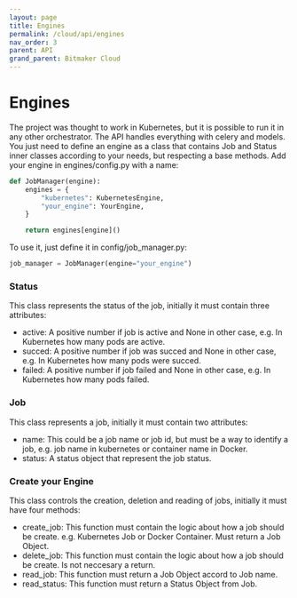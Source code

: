 ```yaml
---
layout: page
title: Engines
permalink: /cloud/api/engines
nav_order: 3
parent: API
grand_parent: Bitmaker Cloud
---
```


# Engines

The project was thought to work in Kubernetes, but it is possible to run it in any other
orchestrator. The API handles everything with celery and models. You just need to define
an engine as a class that contains Job and Status inner classes according to your needs,
but respecting a base methods. Add your engine in engines/config.py with a name:
```py
def JobManager(engine):
    engines = {
        "kubernetes": KubernetesEngine,
        "your_engine": YourEngine,
    }

    return engines[engine]()
```

To use it, just define it in config/job_manager.py:
```py
job_manager = JobManager(engine="your_engine")
```

<h3> Status </h3>
This class represents the status of the job, initially it must contain three attributes:

* active: A positive number if job is active and None in other case, e.g. In Kubernetes how many pods are active.
* succed: A positive number if job was succed and None in other case, e.g. In Kubernetes how many pods were succed.
* failed: A positive number if job failed and None in other case, e.g. In Kubernetes how many pods failed.

<h3> Job </h3>
This class represents a job, initially it must contain two attributes:

* name: This could be a job name or job id, but must be a way to identify a job, e.g. job name in kubernetes or container name in Docker.
* status: A status object that represent the job status.

<h3> Create your Engine </h3>

This class controls the creation, deletion and reading of jobs, initially it must have four methods:
* create_job: This function must contain the logic about how a job should be create. e.g. Kubernetes Job or Docker Container. Must return a Job Object.
* delete_job: This function must contain the logic about how a job should be create. Is not neccesary a return.
* read_job: This function must return a Job Object accord to Job name.
* read_status: This function must return a Status Object from Job.
